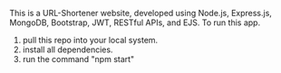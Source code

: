 This is a URL-Shortener website, developed using Node.js, Express.js, MongoDB, Bootstrap, JWT, RESTful APIs, and EJS.
To run this app.
1. pull this repo into your local system.
2. install all dependencies.
3. run the command "npm start"
